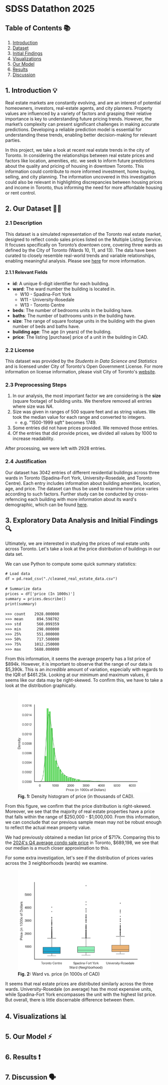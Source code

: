 # SDSS Datathon 2025
## Table of Contents 📚
1. [Introduction](#1-introduction-)
2. [Dataset](#2-our-dataset-)
3. [Initial Findings](#3-exploratory-data-analysis-and-initial-findings-)
4. [Visualizations](#4-visualizations-)
5. [Our Model](#5-our-model-)
7. [Results](#6-results-)
6. [Discussion](#7-discussion-)

## 1. Introduction 💡
Real estate markets are constantly evolving, and are an interest of potential homeowners, investors, real-estate agents, and city planners. Property values are influenced by a variety of factors and grasping their relative importance is key to understanding future pricing trends. However, the market’s complexity can present significant challenges in making accurate predictions. Developing a reliable prediction model is essential for understanding these trends, enabling better decision-making for relevant parties.

In this project, we take a look at recent real estate trends in the city of Toronto. In considering the relationships between real estate prices and factors like location, amenities, etc. we seek to inform future predictions about the quality and pricing of housing in downtown Toronto. This information could contribute to more informed investment, home buying, selling, and city planning. The information uncovered in this investigation could also be relevant in highlighting discrepancies between housing prices and income in Toronto, thus informing the need for more affordable housing or rent control.

## 2. Our Dataset 👩‍💻
### 2.1 Description
This dataset is a simulated representation of the Toronto real estate market, designed to reflect condo sales prices listed on the Multiple Listing Service. It focuses specifically on Toronto’s downtown core, covering three wards as defined by the City of Toronto (Wards 10, 11, and 13). The data have been curated to closely resemble real-world trends and variable relationships, enabling meaningful analysis. Please see [here](https://drive.google.com/drive/u/0/folders/1Y1sOZAPeHhqiO_hwkCkz_H6BPT-WXZEU) for more information.

#### 2.1.1 Relevant Fields
* **id**: A unique 6-digit identifier for each building.
* **ward**: The ward number the building is located in.
    * W10 - Spadina-Fort York
    * W11 - University-Rosedale
    * W13 - Toronto Centre
* **beds**: The number of bedrooms units in the building have.
* **baths**: The number of bathrooms units in the building have.
* **size**: The range of square footage units in the building with the given number of beds and baths have.
* **building age**: The age (in years) of the building.
* **price**: The listing [purchase] price of a unit in the building in CAD.

### 2.2 License
This dataset was provided by the *Students in Data Science and Statistics* and is licensed under City of Toronto's Open Government License. For more information on license information, please visit City of Toronto's [website](https://www.toronto.ca/city-government/data-research-maps/open-data/open-data-licence/).

### 2.3 Preprocessing Steps
1. In our analysis, the most important factor we are considering is the **size** (square footage) of building units. We therefore removed all entries where size was *NA*.
2. Size was given in ranges of 500 square feet and as string values. We took the median value for each range and converted to integers.
    * e.g. "1500-1999 sqft" becomes 1749.
3. Some entries did not have prices provided. We removed those entries.
4. Of the entries that did provide prices, we divided all values by 1000 to increase readability.

After processing, we were left with 2928 entries.

### 2.4 Justification
Our dataset has 3042 entries of different residential buildings across three wards in Toronto (Spadina-Fort York, University-Rosedale, and Toronto Centre). Each entry includes information about building amenities, location, age, and price. The dataset can thus be used to examine how price varies according to such factors. Further study can be conducted by cross-referncing each building with more information about its ward's demographic, which can be found [here](https://www.toronto.ca/city-government/data-research-maps/neighbourhoods-communities/ward-profiles/).

## 3. Exploratory Data Analysis and Initial Findings 🔍
Ultimately, we are interested in studying the prices of real estate units across Toronto. Let's take a look at the price distribution of buildings in our data set.

We can use Python to compute some quick summary statistics:
```
# Load data
df = pd.read_csv("./cleaned_real_estate_data.csv")

# Summarize data 
prices = df['price (In 1000s)']
summary = prices.describe()
print(summary)

>>> count    2928.000000
>>> mean      894.598702
>>> std       560.099359
>>> min       298.000000
>>> 25%       551.000000
>>> 50%       717.500000
>>> 75%      1012.250000
>>> max      5688.000000
```
From this information, it seems the average property has a list price of $894k. However, it is important to observe that the range of our data is $5,390k. This is an *incredible* amount of variation, especially with regards to the IQR of $461.25k. Looking at our minimum and maximum values, it seems like our data may be right-skewed. To confirm this, we have to take a look at the distribution graphically.

<figure>
    <img src="./price_disribution.png"/>
    <figcaption><strong>Fig. 1:</strong> Density histogram of price (in thousands of CAD).</figcaption>
</figure>

From this figure, we confirm that the price distribution is right-skewed. Moreover, we see that the majority of real estate properties have a price that falls within the range of $250,000 - $1,000,000. From this information, we can conclude that our previous sample mean may not be robust enough to reflect the actual mean property value.

We had previously obtained a median list price of $717k. Comparing this to the [2024's Q4 average condo sale price](https://trreb.ca/market-data/condo-market-report/) in Toronto, $689,198, we see that our median is a much closer approximation to this.

For some extra investigation, let's see if the distribution of prices varies across the 3 neighborhoods (wards) we examine.

<figure>
    <img src="./ward_vs_price.png"/>
    <figcaption><strong>Fig. 2:</strong> Ward vs. price (in 1000s of CAD)</figcaption>
</figure>

It seems that real estate prices are distributed similarly across the three wards. University-Rosedale (on average) has the most expensive units, while Spadina-Fort York encompasses the unit with the highest list price. But overall, there is little discernable difference between them.

## 4. Visualizations 📊

## 5. Our Model ⚡️

## 6. Results ❗️

## 7. Discussion 🗣️
